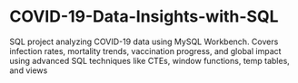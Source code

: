 # COVID-19-Data-Insights-with-SQL
SQL project analyzing COVID-19 data using MySQL Workbench. Covers infection rates, mortality trends, vaccination progress, and global impact using advanced SQL techniques like CTEs, window functions, temp tables, and views
